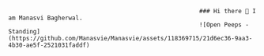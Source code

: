                                                           ### Hi there 👋 I am Manasvi Bagherwal.
                                                          ![Open Peeps - Standing](https://github.com/Manasvie/Manasvie/assets/118369715/21d6ec36-9aa3-4b30-ae5f-2521031faddf)


<!--
**Manasvie/Manasvie** is a ✨ _special_ ✨ repository because its `README.md` (this file) appears on your GitHub profile.

Here are some ideas to get you started:

- 🔭 I’m currently working on ...
- 🌱 I’m currently learning ...
- 👯 I’m looking to collaborate on ...
- 🤔 I’m looking for help with ...
- 💬 Ask me about ...
- 📫 How to reach me: ...
- 😄 Pronouns: ...
- ⚡ Fun fact: ...
-->
